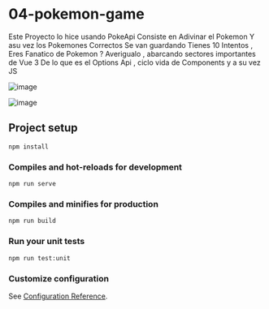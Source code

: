 # 04-pokemon-game
Este Proyecto lo hice  usando PokeApi  Consiste en Adivinar el Pokemon Y asu vez los Pokemones Correctos Se van guardando Tienes 10 Intentos , Eres Fanatico de Pokemon ? Averigualo ,
  abarcando sectores importantes de Vue 3  De lo que es el Options Api , ciclo vida de Components y a su vez JS 

![image](https://github.com/Seb4sti4n27/Project-pokemon-game/assets/124722053/0fd3fda9-9c67-494c-80e7-53b9fdf96edb)

![image](https://github.com/Seb4sti4n27/Project-pokemon-game/assets/124722053/54670b64-9935-4ea8-8517-a3d8ca868d97)




## Project setup
```
npm install
```

### Compiles and hot-reloads for development
```
npm run serve
```

### Compiles and minifies for production
```
npm run build
```

### Run your unit tests
```
npm run test:unit
```

### Customize configuration
See [Configuration Reference](https://cli.vuejs.org/config/).
